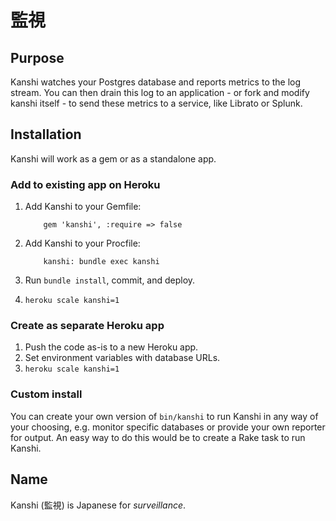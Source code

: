 # 監視

## Purpose

Kanshi watches your Postgres database and reports metrics to the log
stream. You can then drain this log to an application - or fork and
modify kanshi itself - to send these metrics to a service, like Librato
or Splunk.

## Installation

Kanshi will work as a gem or as a standalone app.

### Add to existing app on Heroku

1. Add Kanshi to your Gemfile:

           gem 'kanshi', :require => false

2. Add Kanshi to your Procfile:

           kanshi: bundle exec kanshi

3. Run `bundle install`, commit, and deploy.
4. `heroku scale kanshi=1`

### Create as separate Heroku app

1. Push the code as-is to a new Heroku app.
2. Set environment variables with database URLs.
3. `heroku scale kanshi=1`

### Custom install

You can create your own version of `bin/kanshi` to run Kanshi in any way
of your choosing, e.g. monitor specific databases or provide your own
reporter for output. An easy way to do this would be to create a Rake
task to run Kanshi.

## Name

Kanshi (監視) is Japanese for _surveillance_.
